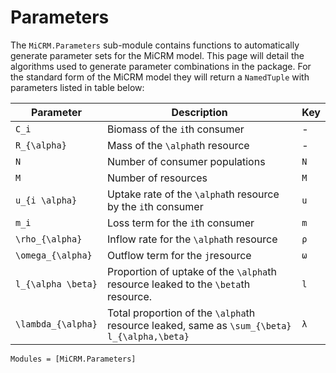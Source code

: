 # Parameters

The `MiCRM.Parameters` sub-module contains functions to automatically generate parameter sets for the MiCRM model. This page will detail the algorithms used to generate parameter combinations in the package. For the standard form of the MiCRM model they will return a `NamedTuple` with parameters listed in table below:

| Parameter    	| Description                                                                  	| Key  	|
|--------------	|------------------------------------------------------------------------------	|------	|
| ``C_i``      	| Biomass of the ``i``th consumer                                              	| -    	|
| ``R_{\alpha}``| Mass of the ``\alpha``th resource                                             | -    	|
| ``N``        	| Number of consumer populations                                               	| `N` 	|
| ``M``        	| Number of resources                                                          	| `M` 	|
| ``u_{i \alpha}``| Uptake rate of the ``\alpha``th resource  by the `i`th consumer             | `u` 	|
| ``m_i``      	| Loss term for the ``i``th consumer                                           	| `m` 	|
| ``\rho_{\alpha}``| Inflow rate for the ``\alpha``th resource                                  | `ρ` 	|
| ``\omega_{\alpha}``| Outflow term for the ``j``resource                                       | `ω` 	|
| ``l_{\alpha \beta}``| Proportion of uptake of the ``\alpha``th resource leaked to the ``\beta``th resource.| `l` 	|
| ``\lambda_{\alpha}``| Total proportion of the ``\alpha``th resource leaked, same as ``\sum_{\beta} l_{\alpha,\beta}``|  `λ` |


```@autodocs
Modules = [MiCRM.Parameters]
```